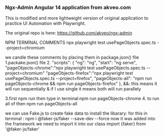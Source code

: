 ### Ngx-Admin Angular 14 application from akveo.com

This is modified and more lightweight version of original application to practice UI Automation with Playwright.

The original repo is here: https://github.com/akveo/ngx-admin


NPM TERMİNAL COMMENTS
npx playwright test usePageObjects.spec.ts --project=chromium

we candle these comments by placing them in package.json() file
1.packake.json() file
2.  "scripts": {
    "ng": "ng",
    "start": "ng serve",
    "pageObjects-chrome":"npx playwright test usePageObjects.spec.ts --project=chromium"
     "pageObjects-firefox":"npx playwright test usePageObjects.spec.ts --project=firefox",
      "pageObjects-all": "npm run pageObjects-chrome && npm run pageObjects-firefox"
  },
&&: this means it will run sequentially 
& if I use single it means both will run parallely 

  3.first npm run then type in terminal:npm run pageObjects-chrome
  4. to run all of then npm run pageObjects-all 


  we can use Fake.js to create fake data to install the libarary:
  for this in terminal : npm i @faker-js/faker --save-dev --force
  now it was added into the framework
  we need to import it into our class
import {faker} from '@faker-js/faker'